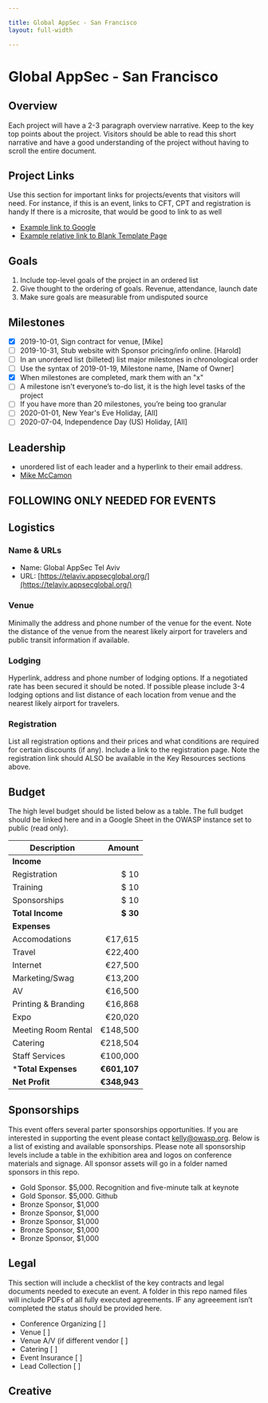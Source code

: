 ```yaml
---

title: Global AppSec - San Francisco
layout: full-width

---
```


# Global AppSec - San Francisco

## Overview

Each project will have a 2-3 paragraph overview narrative. Keep to the key top points about the project. Visitors should be able to read this short narrative and have a good understanding of the project without having to scroll the entire document.

## Project Links

Use this section for important links for projects/events that visitors will need. For instance, if this is an event, links to CFT, CPT and registration is handy If there is a microsite, that would be good to link to as well 
* [Example link to Google](https://google.com)
* [Example relative link to Blank Template Page](/www--staff/Projects/202001-template)

## Goals

1. Include top-level goals of the project in an ordered list
2. Give thought to the ordering of goals. Revenue, attendance, launch date
3. Make sure goals are measurable from undisputed source

## Milestones

* [x] 2019-10-01, Sign contract for venue, [Mike]
* [ ] 2019-10-31, Stub website with Sponsor pricing/info online. [Harold]
* [ ] In an unordered list (billeted) list major milestones in chronological order
* [ ] Use the syntax of 2019-01-19, Milestone name, [Name of Owner]
* [x] When milestones are completed, mark them with an "x"
* [ ] A milestone isn't everyone’s to-do list, it is the high level tasks of the project
* [ ] If you have more than 20 milestones, you’re being too granular
* [ ] 2020-01-01, New Year's Eve Holiday, [All]
* [ ] 2020-07-04, Independence Day (US) Holiday, [All]

## Leadership

* unordered list of each leader and a hyperlink to their email address.
* [Mike McCamon](mailto:mike.mccamon@owasp.com?subject=An%20Interesting%20Email)

## **FOLLOWING ONLY NEEDED FOR EVENTS**

## Logistics

### Name & URLs

* Name: Global AppSec Tel Aviv
* URL: [https://telaviv.appsecglobal.org/](https://telaviv.appsecglobal.org/)

### Venue

Minimally the address and phone number of the venue for the event. Note the distance of the venue from the nearest likely airport for travelers and public transit information if available.

### Lodging 

Hyperlink, address and phone number of lodging options. If a negotiated rate has been secured it should be noted. If possible please include 3-4 lodging options and list distance of each location from venue and the nearest likely airport for travelers.

### Registration 

List all registration options and their prices and what conditions are required for certain discounts (if any). Include a link to the registration page. Note the registration link should ALSO be available in the Key Resources sections above.

## Budget 

The high level budget should be listed below as a table. The full budget should be linked here and in a Google Sheet in the OWASP instance set to public (read only).

Description            | Amount
--------------         | ------------:
**Income**             | 
Registration           | $ 10 
Training               | $ 10 
Sponsorships           | $ 10 
**Total Income**       | **$ 30**
**Expenses**           | 
Accomodations          | &euro;17,615 
Travel                 | &euro;22,400 
Internet               | &euro;27,500 
Marketing/Swag         | &euro;13,200
AV                     | &euro;16,500 
Printing & Branding    | &euro;16,868 
Expo                   | &euro;20,020
Meeting Room Rental    | &euro;148,500
Catering               | &euro;218,504
Staff Services         | &euro;100,000 
***Total Expenses**    | **&euro;601,107**
**Net Profit**         | **&euro;348,943**


## Sponsorships

This event offers several parter sponsorships opportunities.  If you are interested in supporting the event please contact [kelly@owasp.org](mailto:kelly@owasp.org&subject:Eventname). Below is a list of existing and available sponsorships. Please note all sponsorship levels include a table in the exhibition area and logos on conference materials and signage. All sponsor assets will go in a folder named sponsors in this repo.

* Gold Sponsor. $5,000. Recognition and five-minute talk at keynote
* Gold Sponsor. $5,000. Github
* Bronze Sponsor, $1,000
* Bronze Sponsor, $1,000
* Bronze Sponsor, $1,000
* Bronze Sponsor, $1,000
* Bronze Sponsor, $1,000

## Legal

This section will include a checklist of the key contracts and legal documents needed to execute an event. A folder in this repo named files will include PDFs of all fully executed agreements. IF any agreeement isn’t completed the status should be provided here.

* Conference Organizing [ ]
* Venue [ ]
* Venue A/V (if different vendor [ ]
* Catering [ ]
* Event Insurance [ ]
* Lead Collection [ ]

## Creative

